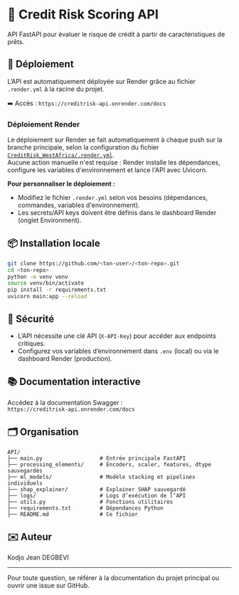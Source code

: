 # 🧠 Credit Risk Scoring API

API FastAPI pour évaluer le risque de crédit à partir de caractéristiques de prêts.

## 🚀 Déploiement

L’API est automatiquement déployée sur Render grâce au fichier `.render.yml` à la racine du projet.

➡️ Accès : `https://creditrisk-api.onrender.com/docs`

### Déploiement Render

Le déploiement sur Render se fait automatiquement à chaque push sur la branche principale, selon la configuration du fichier [`CreditRisk_WestAfrica/.render.yml`](../.render.yml).  
Aucune action manuelle n'est requise : Render installe les dépendances, configure les variables d'environnement et lance l'API avec Uvicorn.

**Pour personnaliser le déploiement :**
- Modifiez le fichier `.render.yml` selon vos besoins (dépendances, commandes, variables d'environnement).
- Les secrets/API keys doivent être définis dans le dashboard Render (onglet Environment).

## 📦 Installation locale

```bash
git clone https://github.com/<ton-user>/<ton-repo>.git
cd <ton-repo>
python -m venv venv
source venv/bin/activate
pip install -r requirements.txt
uvicorn main:app --reload
```

## 🔑 Sécurité

- L’API nécessite une clé API (`X-API-Key`) pour accéder aux endpoints critiques.
- Configurez vos variables d’environnement dans `.env` (local) ou via le dashboard Render (production).

## 📚 Documentation interactive

Accédez à la documentation Swagger :  
`https://creditrisk-api.onrender.com/docs`

## 🗂️ Organisation

```
API/
├── main.py                  # Entrée principale FastAPI
├── processing_elements/     # Encoders, scaler, features, dtype sauvegardés
├── ml_models/               # Modèle stacking et pipelines individuels
├── shap_explainer/          # Explainer SHAP sauvegardé
├── logs/                    # Logs d’exécution de l’API
├── utils.py                 # Fonctions utilitaires
├── requirements.txt         # Dépendances Python
├── README.md                # Ce fichier
```

## ✉️ Auteur

Kodjo Jean DEGBEVI

---

Pour toute question, se référer à la documentation du projet principal ou ouvrir une issue sur GitHub.